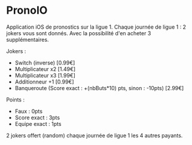# PronoIO

Application iOS de pronostics sur la ligue 1.
Chaque journée de ligue 1 : 2 jokers vous sont donnés.
Avec la possibilité d'en acheter 3 supplémentaires.

Jokers :
  - Switch (inverse) [0.99€]
  - Multiplicateur x2 [1.49€]
  - Multiplicateur x3 [1.99€]
  - Additionneur +1 [0.99€]
  - Banqueroute (Score exact : +(nbButs*10) pts, sinon : -10pts) [2.99€]

Points :
  - Faux : 0pts
  - Score exact : 3pts
  - Equipe exact : 1pts
  
  2 jokers offert (random) chaque journée de ligue 1 les 4 autres payants.
  
